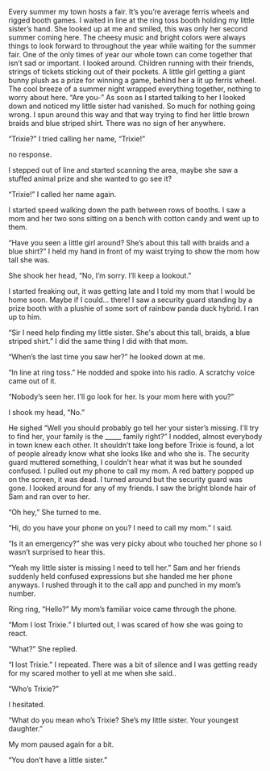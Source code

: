 Every summer my town hosts a fair. It’s you’re average ferris wheels and rigged booth games. I waited in line at the ring toss booth holding my little sister’s hand. She looked up at me and smiled, this was only her second summer coming here. The cheesy music and bright colors were always things to look forward to throughout the year while waiting for the summer fair. One of the only times of year our whole town can come together that isn’t sad or important. I looked around. Children running with their friends, strings of tickets sticking out of their pockets. A little girl getting a giant bunny plush as a prize for winning a game, behind her a lit up ferris wheel. The cool breeze of a summer night wrapped everything together, nothing to worry about here. 
“Are you-” As soon as I started talking to her I looked down and noticed my little sister had vanished. So much for nothing going wrong. I spun around this way and that way trying to find her little brown braids and blue striped shirt. There was no sign of her anywhere.

“Trixie?” I tried calling her name, “Trixie!” 

no response. 

I stepped out of line and started scanning the area, maybe she saw a stuffed animal prize and she wanted to go see it? 

“Trixie!” I called her name again.

I started speed walking down the path between rows of booths. I saw a mom and her two sons sitting on a bench with cotton candy and went up to them. 

“Have you seen a little girl around? She’s about this tall with braids and a blue shirt?” I held my hand in front of my waist trying to show the mom how tall she was. 

She shook her head, “No, I’m sorry. I’ll keep a lookout.” 

I started freaking out, it was getting late and I told my mom that I would be home soon.
Maybe if I could… there! I saw a security guard standing by a prize booth with a plushie of some sort of rainbow panda duck hybrid. I ran up to him. 

“Sir I need help finding my little sister. She's about this tall, braids, a blue striped shirt.” I did the same thing I did with that mom. 

“When’s the last time you saw her?” he looked down at me. 

“In line at ring toss.” He nodded and spoke into his radio. A scratchy voice came out of it. 

“Nobody’s seen her. I’ll go look for her. Is your mom here with you?” 

I shook my head, “No.” 

He sighed “Well you should probably go tell her your sister’s missing. I'll try to find her, your family is the _____ family right?” I nodded, almost everybody in town knew each other. It shouldn’t take long before Trixie is found, a lot of people already know what she looks like and who she is. The security guard muttered something, I couldn’t hear what it was but he sounded confused.
I pulled out my phone to call my mom. A red battery popped up on the screen, it was dead. I turned around but the security guard was gone. I looked around for any of my friends. I saw the bright blonde hair of Sam and ran over to her. 

“Oh hey,” She turned to me. 

“Hi, do you have your phone on you? I need to call my mom.” I said. 

“Is it an emergency?” she was very picky about who touched her phone so I wasn’t surprised to hear this. 

“Yeah my little sister is missing I need to tell her.” Sam and her friends suddenly held confused expressions but she handed me her phone anyways. I rushed through it to the call app and punched in my mom’s number. 

Ring ring, “Hello?” My mom’s familiar voice came through the phone. 

“Mom I lost Trixie.” I blurted out, I was scared of how she was going to react. 

“What?” She replied. 

“I lost Trixie.” I repeated. There was a bit of silence and I was getting ready for my scared mother to yell at me when she said.. 

“Who’s Trixie?” 

I hesitated. 

“What do you mean who’s Trixie? She’s my little sister. Your youngest daughter.” 

My mom paused again for a bit. 

“You don’t have a little sister.”